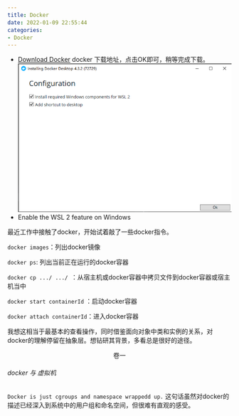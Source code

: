 ```yaml
---
title: Docker
date: 2022-01-09 22:55:44
categories:
- Docker
---
```


- [Download Docker](https://desktop.docker.com/win/main/amd64/Docker%20Desktop%20Installer.exe)
docker 下载地址，点击OK即可，稍等完成下载。
![img.png](docker_install_1.png)
- Enable the WSL 2 feature on Windows

最近工作中接触了docker，开始试着敲了一些docker指令。

`docker images`：列出docker镜像

`docker ps`: 列出当前正在运行的docker容器

`docker cp .../ .../ `：从宿主机或docker容器中拷贝文件到docker容器或宿主机当中

`docker start containerId` ：启动docker容器

`docker attach containerId`：进入docker容器

我想这相当于最基本的查看操作，同时借鉴面向对象中类和实例的关系，对docker的理解停留在抽象层。想钻研其背景，多看总是很好的途径。

<center>卷一</center>

###### docker 与 虚拟机 

`Docker is just cgroups and namespace wrappedd up.` 这句话虽然对docker的描述已经深入到系统中的用户组和命名空间，但很难有直观的感受。